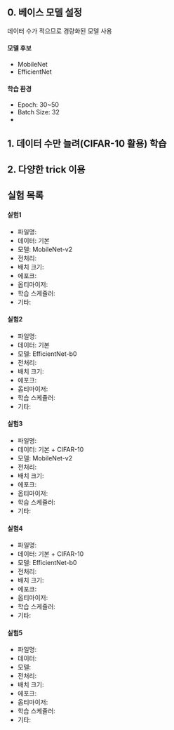 ## 0. 베이스 모델 설정
데이터 수가 적으므로 경량화된 모델 사용
#### 모델 후보
* MobileNet
* EfficientNet
#### 학습 환경
* Epoch: 30~50
* Batch Size: 32
* 

## 1. 데이터 수만 늘려(CIFAR-10 활용) 학습

## 2. 다양한 trick 이용


## 실험 목록
#### 실험1
* 파일명: 
* 데이터: 기본
* 모델: MobileNet-v2
* 전처리: 
* 배치 크기: 
* 에포크: 
* 옵티마이저: 
* 학습 스케쥴러: 
* 기타: 

#### 실험2
* 파일명: 
* 데이터: 기본
* 모델: EfficientNet-b0
* 전처리: 
* 배치 크기: 
* 에포크: 
* 옵티마이저: 
* 학습 스케쥴러: 
* 기타: 

#### 실험3
* 파일명: 
* 데이터: 기본 + CIFAR-10
* 모델: MobileNet-v2
* 전처리: 
* 배치 크기: 
* 에포크: 
* 옵티마이저: 
* 학습 스케쥴러: 
* 기타: 

#### 실험4
* 파일명: 
* 데이터: 기본 + CIFAR-10
* 모델: EfficientNet-b0
* 전처리: 
* 배치 크기: 
* 에포크: 
* 옵티마이저: 
* 학습 스케쥴러: 
* 기타: 

#### 실험5
* 파일명: 
* 데이터: 
* 모델: 
* 전처리: 
* 배치 크기: 
* 에포크: 
* 옵티마이저: 
* 학습 스케쥴러: 
* 기타: 